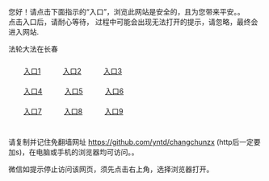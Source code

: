 您好！请点击下面指示的“入口”，浏览此网站是安全的，且为您带来平安。。 <br/>
点击入口后，请耐心等待， 过程中可能会出现无法打开的提示，请忽略，最终会进入网站. </br>

法轮大法在长春<br/>
<div style="padding:10px"><a style="margin:20px" target="_blank" href="https://d1gtj2fxik5m9p.cloudfront.net/2Qpsp?vlxidklk" id="ccLink1" rel="nofollow">入口1</a> <a target="_blank" style="margin:20px" href="https://d1i2i5d9dm7xx1.cloudfront.net/2Qpsp?ltmqgvt" id="ccLink2" rel="nofollow">入口2</a> <a style="margin:20px" target="_blank" href="https://d1azq9oxpv3mpu.cloudfront.net/2Qpsp?jrflwsh" id="ccLink3" rel="nofollow">入口3</a></div>

<div style="padding:10px" ><a style="margin:20px" target="_blank" href="https://d1gtj2fxik5m9p.cloudfront.net/2Qpsp?vlxidklk" id="ccLink4" rel="nofollow">入口4</a> <a style="margin:20px" href="https://d1i2i5d9dm7xx1.cloudfront.net/2Qpsp?ltmqgvt" target="_blank" id="ccLink5" rel="nofollow">入口5</a> <a style="margin:20px" href="https://d1azq9oxpv3mpu.cloudfront.net/2Qpsp?jrflwsh" target="_blank" id="ccLink6" rel="nofollow">入口6</a></div>

<div style="padding:10px"><a style="margin:20px" target="_blank" href="https://d1gtj2fxik5m9p.cloudfront.net/2Qpsp?vlxidklk" id="ccLink7" rel="nofollow">入口7</a> <a style="margin:20px" href="https://d1i2i5d9dm7xx1.cloudfront.net/2Qpsp?ltmqgvt" target="_blank" id="ccLink8" rel="nofollow">入口8</a> <a style="margin:20px" target="_blank" href="https://d1azq9oxpv3mpu.cloudfront.net/2Qpsp?jrflwsh" id="ccLink9" rel="nofollow">入口9</a></div>

<br/>



请复制并记住免翻墙网址 https://github.com/yntd/changchunzx (http后一定要加s)，在电脑或手机的浏览器均可访问。。<br/>

微信如提示停止访问该网页，须先点击右上角，选择浏览器打开。
